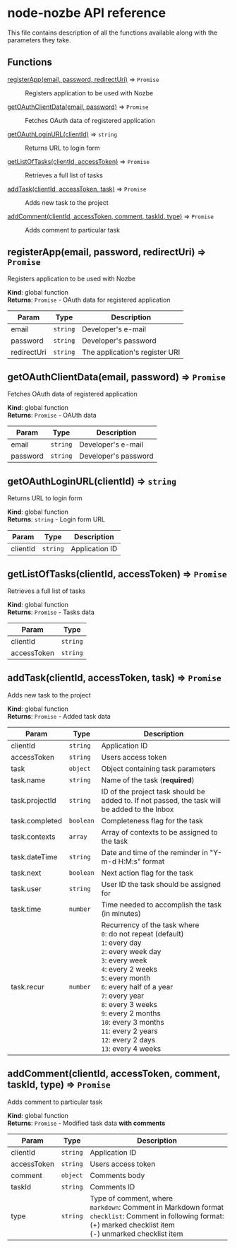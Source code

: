 # node-nozbe API reference

This file contains description of all the functions available along with the parameters they take.

## Functions

<dl>
<dt><a href="#registerApp">registerApp(email, password, redirectUri)</a> ⇒ <code>Promise</code></dt>
<dd><p>Registers application to be used with Nozbe</p>
</dd>
<dt><a href="#getOAuthClientData">getOAuthClientData(email, password)</a> ⇒ <code>Promise</code></dt>
<dd><p>Fetches OAuth data of registered application</p>
</dd>
<dt><a href="#getOAuthLoginURL">getOAuthLoginURL(clientId)</a> ⇒ <code>string</code></dt>
<dd><p>Returns URL to login form</p>
</dd>
<dt><a href="#getListOfTasks">getListOfTasks(clientId, accessToken)</a> ⇒ <code>Promise</code></dt>
<dd><p>Retrieves a full list of tasks</p>
</dd>
<dt><a href="#addTask">addTask(clientId, accessToken, task)</a> ⇒ <code>Promise</code></dt>
<dd><p>Adds new task to the project</p>
</dd>
<dt><a href="#addComment">addComment(clientId, accessToken, comment, taskId, type)</a> ⇒ <code>Promise</code></dt>
<dd><p>Adds comment to particular task</p>
</dd>
</dl>

<a name="registerApp"></a>

## registerApp(email, password, redirectUri) ⇒ <code>Promise</code>
Registers application to be used with Nozbe

**Kind**: global function  
**Returns**: <code>Promise</code> - OAuth data for registered application  

| Param | Type | Description |
| --- | --- | --- |
| email | <code>string</code> | Developer's e-mail |
| password | <code>string</code> | Developer's password |
| redirectUri | <code>string</code> | The application's register URI |

<a name="getOAuthClientData"></a>

## getOAuthClientData(email, password) ⇒ <code>Promise</code>
Fetches OAuth data of registered application

**Kind**: global function  
**Returns**: <code>Promise</code> - OAUth data  

| Param | Type | Description |
| --- | --- | --- |
| email | <code>string</code> | Developer's e-mail |
| password | <code>string</code> | Developer's password |

<a name="getOAuthLoginURL"></a>

## getOAuthLoginURL(clientId) ⇒ <code>string</code>
Returns URL to login form

**Kind**: global function  
**Returns**: <code>string</code> - Login form URL  

| Param | Type | Description |
| --- | --- | --- |
| clientId | <code>string</code> | Application ID |

<a name="getListOfTasks"></a>

## getListOfTasks(clientId, accessToken) ⇒ <code>Promise</code>
Retrieves a full list of tasks

**Kind**: global function  
**Returns**: <code>Promise</code> - Tasks data  

| Param | Type |
| --- | --- |
| clientId | <code>string</code> | 
| accessToken | <code>string</code> | 

<a name="addTask"></a>

## addTask(clientId, accessToken, task) ⇒ <code>Promise</code>
Adds new task to the project

**Kind**: global function  
**Returns**: <code>Promise</code> - Added task data  

| Param | Type | Description |
| --- | --- | --- |
| clientId | <code>string</code> | Application ID |
| accessToken | <code>string</code> | Users access token |
| task | <code>object</code> | Object containing task parameters |
| task.name | <code>string</code> | Name of the task (**required**) |
| task.projectId | <code>string</code> | ID of the project task should be added to. If not passed, the task will be added to the Inbox |
| task.completed | <code>boolean</code> | Completeness flag for the task |
| task.contexts | <code>array</code> | Array of contexts to be assigned to the task |
| task.dateTime | <code>string</code> | Date and time of the reminder in "Y-m-d H:M:s" format |
| task.next | <code>boolean</code> | Next action flag for the task |
| task.user | <code>string</code> | User ID the task should be assigned for |
| task.time | <code>number</code> | Time needed to accomplish the task (in minutes) |
| task.recur | <code>number</code> | Recurrency of the task where<br> `0`: do not repeat (default)<br> `1`: every day<br> `2`: every week day<br> `3`: every week<br> `4`: every 2 weeks<br> `5`: every month<br> `6`: every half of a year<br> `7`: every year<br> `8`: every 3 weeks<br> `9`: every 2 months<br> `10`: every 3 months<br> `11`: every 2 years<br> `12`: every 2 days<br> `13`: every 4 weeks<br> |

<a name="addComment"></a>

## addComment(clientId, accessToken, comment, taskId, type) ⇒ <code>Promise</code>
Adds comment to particular task

**Kind**: global function  
**Returns**: <code>Promise</code> - Modified task data **with comments**  

| Param | Type | Description |
| --- | --- | --- |
| clientId | <code>string</code> | Application ID |
| accessToken | <code>string</code> | Users access token |
| comment | <code>object</code> | Comments body |
| taskId | <code>string</code> | Comments ID |
| type | <code>string</code> | Type of comment, where<br> `markdown`: Comment in Markdown format<br> `checklist`: Comment in following format:<br> (+) marked checklist item<br> (-) unmarked checklist item |

